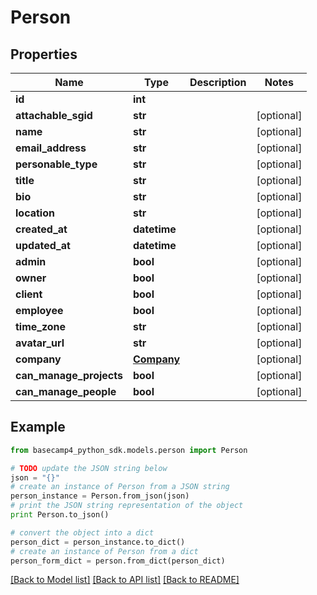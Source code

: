 # Person


## Properties

Name | Type | Description | Notes
------------ | ------------- | ------------- | -------------
**id** | **int** |  | 
**attachable_sgid** | **str** |  | [optional] 
**name** | **str** |  | [optional] 
**email_address** | **str** |  | [optional] 
**personable_type** | **str** |  | [optional] 
**title** | **str** |  | [optional] 
**bio** | **str** |  | [optional] 
**location** | **str** |  | [optional] 
**created_at** | **datetime** |  | [optional] 
**updated_at** | **datetime** |  | [optional] 
**admin** | **bool** |  | [optional] 
**owner** | **bool** |  | [optional] 
**client** | **bool** |  | [optional] 
**employee** | **bool** |  | [optional] 
**time_zone** | **str** |  | [optional] 
**avatar_url** | **str** |  | [optional] 
**company** | [**Company**](Company.md) |  | [optional] 
**can_manage_projects** | **bool** |  | [optional] 
**can_manage_people** | **bool** |  | [optional] 

## Example

```python
from basecamp4_python_sdk.models.person import Person

# TODO update the JSON string below
json = "{}"
# create an instance of Person from a JSON string
person_instance = Person.from_json(json)
# print the JSON string representation of the object
print Person.to_json()

# convert the object into a dict
person_dict = person_instance.to_dict()
# create an instance of Person from a dict
person_form_dict = person.from_dict(person_dict)
```
[[Back to Model list]](../README.md#documentation-for-models) [[Back to API list]](../README.md#documentation-for-api-endpoints) [[Back to README]](../README.md)


